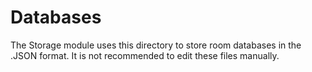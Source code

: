 # Databases

The Storage module uses this directory to store room databases in the .JSON format. It is not recommended to edit these files manually.
